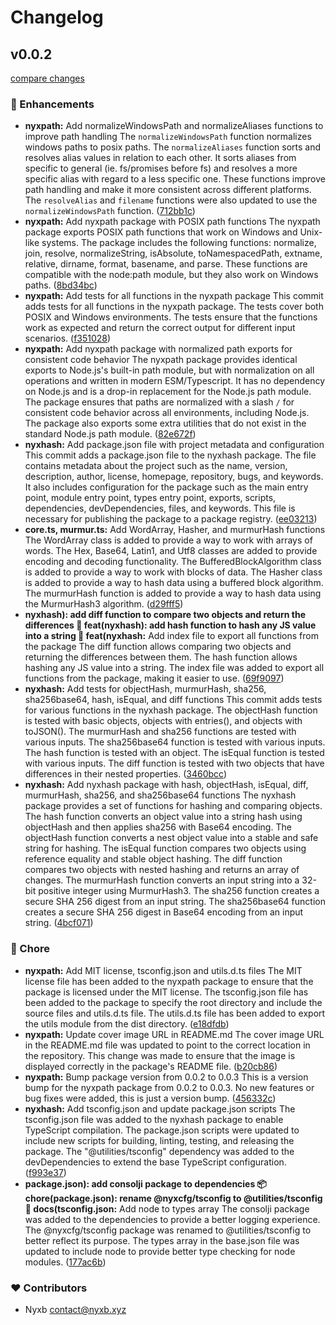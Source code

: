 # Changelog


## v0.0.2

[compare changes](https://github.com/nyxlabs/utilities/compare/v0.0.2...v0.0.2)


### 🚀 Enhancements

  - **nyxpath:** Add normalizeWindowsPath and normalizeAliases functions to improve path handling The `normalizeWindowsPath` function normalizes windows paths to posix paths. The `normalizeAliases` function sorts and resolves alias values in relation to each other. It sorts aliases from specific to general (ie. fs/promises before fs) and resolves a more specific alias with regard to a less specific one. These functions improve path handling and make it more consistent across different platforms. The `resolveAlias` and `filename` functions were also updated to use the `normalizeWindowsPath` function. ([712bb1c](https://github.com/nyxlabs/utilities/commit/712bb1c))
  - **nyxpath:** Add nyxpath package with POSIX path functions The nyxpath package exports POSIX path functions that work on Windows and Unix-like systems. The package includes the following functions: normalize, join, resolve, normalizeString, isAbsolute, toNamespacedPath, extname, relative, dirname, format, basename, and parse. These functions are compatible with the node:path module, but they also work on Windows paths. ([8bd34bc](https://github.com/nyxlabs/utilities/commit/8bd34bc))
  - **nyxpath:** Add tests for all functions in the nyxpath package This commit adds tests for all functions in the nyxpath package. The tests cover both POSIX and Windows environments. The tests ensure that the functions work as expected and return the correct output for different input scenarios. ([f351028](https://github.com/nyxlabs/utilities/commit/f351028))
  - **nyxpath:** Add nyxpath package with normalized path exports for consistent code behavior The nyxpath package provides identical exports to Node.js's built-in path module, but with normalization on all operations and written in modern ESM/Typescript. It has no dependency on Node.js and is a drop-in replacement for the Node.js path module. The package ensures that paths are normalized with a slash `/` for consistent code behavior across all environments, including Node.js. The package also exports some extra utilities that do not exist in the standard Node.js path module. ([82e672f](https://github.com/nyxlabs/utilities/commit/82e672f))
  - **nyxhash:** Add package.json file with project metadata and configuration This commit adds a package.json file to the nyxhash package. The file contains metadata about the project such as the name, version, description, author, license, homepage, repository, bugs, and keywords. It also includes configuration for the package such as the main entry point, module entry point, types entry point, exports, scripts, dependencies, devDependencies, files, and keywords. This file is necessary for publishing the package to a package registry. ([ee03213](https://github.com/nyxlabs/utilities/commit/ee03213))
  - **core.ts, murmur.ts:** Add WordArray, Hasher, and murmurHash functions The WordArray class is added to provide a way to work with arrays of words. The Hex, Base64, Latin1, and Utf8 classes are added to provide encoding and decoding functionality. The BufferedBlockAlgorithm class is added to provide a way to work with blocks of data. The Hasher class is added to provide a way to hash data using a buffered block algorithm. The murmurHash function is added to provide a way to hash data using the MurmurHash3 algorithm. ([d29fff5](https://github.com/nyxlabs/utilities/commit/d29fff5))
  - **nyxhash): add diff function to compare two objects and return the differences 🎉 feat(nyxhash): add hash function to hash any JS value into a string 🎉 feat(nyxhash:** Add index file to export all functions from the package The diff function allows comparing two objects and returning the differences between them. The hash function allows hashing any JS value into a string. The index file was added to export all functions from the package, making it easier to use. ([69f9097](https://github.com/nyxlabs/utilities/commit/69f9097))
  - **nyxhash:** Add tests for objectHash, murmurHash, sha256, sha256base64, hash, isEqual, and diff functions This commit adds tests for various functions in the nyxhash package. The objectHash function is tested with basic objects, objects with entries(), and objects with toJSON(). The murmurHash and sha256 functions are tested with various inputs. The sha256base64 function is tested with various inputs. The hash function is tested with an object. The isEqual function is tested with various inputs. The diff function is tested with two objects that have differences in their nested properties. ([3460bcc](https://github.com/nyxlabs/utilities/commit/3460bcc))
  - **nyxhash:** Add nyxhash package with hash, objectHash, isEqual, diff, murmurHash, sha256, and sha256base64 functions The nyxhash package provides a set of functions for hashing and comparing objects. The hash function converts an object value into a string hash using objectHash and then applies sha256 with Base64 encoding. The objectHash function converts a nest object value into a stable and safe string for hashing. The isEqual function compares two objects using reference equality and stable object hashing. The diff function compares two objects with nested hashing and returns an array of changes. The murmurHash function converts an input string into a 32-bit positive integer using MurmurHash3. The sha256 function creates a secure SHA 256 digest from an input string. The sha256base64 function creates a secure SHA 256 digest in Base64 encoding from an input string. ([4bcf071](https://github.com/nyxlabs/utilities/commit/4bcf071))

### 🏡 Chore

  - **nyxpath:** Add MIT license, tsconfig.json and utils.d.ts files The MIT license file has been added to the nyxpath package to ensure that the package is licensed under the MIT license. The tsconfig.json file has been added to the package to specify the root directory and include the source files and utils.d.ts file. The utils.d.ts file has been added to export the utils module from the dist directory. ([e18dfdb](https://github.com/nyxlabs/utilities/commit/e18dfdb))
  - **nyxpath:** Update cover image URL in README.md The cover image URL in the README.md file was updated to point to the correct location in the repository. This change was made to ensure that the image is displayed correctly in the package's README file. ([b20cb86](https://github.com/nyxlabs/utilities/commit/b20cb86))
  - **nyxpath:** Bump package version from 0.0.2 to 0.0.3 This is a version bump for the nyxpath package from 0.0.2 to 0.0.3. No new features or bug fixes were added, this is just a version bump. ([456332c](https://github.com/nyxlabs/utilities/commit/456332c))
  - **nyxhash:** Add tsconfig.json and update package.json scripts The tsconfig.json file was added to the nyxhash package to enable TypeScript compilation. The package.json scripts were updated to include new scripts for building, linting, testing, and releasing the package. The "@utilities/tsconfig" dependency was added to the devDependencies to extend the base TypeScript configuration. ([f993e37](https://github.com/nyxlabs/utilities/commit/f993e37))
  - **package.json): add consolji package to dependencies 📦 chore(package.json): rename @nyxcfg/tsconfig to @utilities/tsconfig 📝 docs(tsconfig.json:** Add node to types array The consolji package was added to the dependencies to provide a better logging experience. The @nyxcfg/tsconfig package was renamed to @utilities/tsconfig to better reflect its purpose. The types array in the base.json file was updated to include node to provide better type checking for node modules. ([177ac6b](https://github.com/nyxlabs/utilities/commit/177ac6b))

### ❤️  Contributors

- Nyxb <contact@nyxb.xyz>

